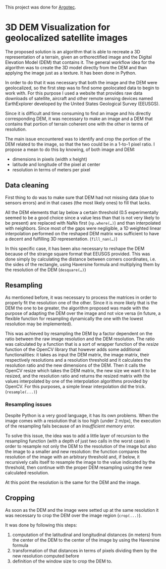 This project was done for [Argotec](https://www.argotecgroup.com/).
# 3D DEM Visualization for geolocalized satellite images
The proposed solution is an algorithm that is able to recreate a 3D representation of a terrain, given an orthorectified image and the Digital Elevation Model (DEM) that contains it. The general workflow idea for the algorithm was to create the 3D model directly from the DEM and than applying the image just as a texture.  It has been done in Python.

In order to do that it was necessary that both the image and the DEM were geolocalized, so the first step was to find some geolocated data to begin to work with. For this purpose I used a website that provides raw data downloads of satellite, aircraft and other remote sensing devices named EarthExplorer developed by the United States Geological Survey (EEUSGS). 

Since it is difficult and time consuming to find an image and his directly corresponding DEM, it was necessary to make an image and a DEM that contains that portion of terrain coherent one with the other in terms of resolution.

The main issue encountered was to identify and crop the portion of the DEM related to the image, so that the two could be in a 1-to-1 pixel ratio. I propose a mean to do this by knowing, of both image and DEM:

- dimensions in pixels (width x height)
- latitude and longitude of the pixel at center
- resolution in terms of meters per pixel

## Data cleaning

First thing to do was to make sure that DEM had not missing data (due to sensors errors) and in that cases (the most likely ones) to fill that lacks. 

All the DEM elements that lay below a certain threshold (0.5 experimentally seemed to be a good choice since a value less than that is not very likely to be present) are replaced with NaNs first (`np.where(…)`) and than interpolated with neighbors. Since most of the gaps were negligible, a 1D weighted linear interpolation performed on the reshaped DEM matrix was sufficient to have a decent and fulfilling 3D representation. (`fill_nan(…)`)

In this specific case, it has been also necessary to reshape the DEM because of the strange square format that EEUSGS provided. This was done simply by calculating the distance between corners coordinates, i.e. the sides of the rectangle, using Haversine formula and multiplying them by the resolution of the DEM (`desquare(…)`) 

## Resampling

As mentioned before, it was necessary to process the matrices in order to properly fit the resolution one of the other. Since it is more likely that is the DEM the one to be greater, the algorithm proposed was made with the purpose of adapting the DEM over the image and not vice versa (in future, a flexible function for resampling dynamically the one with the lowest resolution may be implemented).

This was achieved by resampling the DEM by a factor dependent on the ratio between the raw image resolution and the DEM resolution. The ratio was calculated by a function that is a sort of wrapper function of the *resize* function of the OpenCV library that however adds some additional functionalities: it takes as input the DEM matrix, the image matrix, their respectively resolutions and a resolution threshold and it calculates the resolution ratio and the new dimensions of the DEM. Then it calls the OpenCV resize which takes the DEM matrix, the new size we want it to be resized, and the resolution ratio and returns the resized matrix with the values interpolated by one of the interpolation algorithms provided by OpenCV. For this purposes, a simple linear interpolation did the trick. (`resample(...)`)

### Resampling issues

Despite Python is a very good language, it has its own problems. When the image comes with a resolution that is too high (under 2 m/px), the execution of the resampling fails because of an *Insufficient memory error.*

 To solve this issue, the idea was to add a little layer of recursion to the resampling function (with a depth of just two calls in the worst case) in order to resample not only the DEM to the resolution of the image but also the image to a smaller and new resolution: the function compares the resolution of the image with an arbitrary threshold and, if below, it recursively calls itself to resample the image to the value indicated by the threshold, then continue with the proper DEM resampling using the new calculated resolution.

At this point the resolution is the same for the DEM and the image.

## Cropping

As soon as the DEM and the image were setted up at the same resolution it was necessary to crop the DEM over the image region (`crop(...)`). 

It was done by following this steps:

1.  computation of the latitudinal and longitudinal distances (in meters) from the center of the DEM to the center of the image by using the Haversine formula
2. transformation of that distances in terms of pixels dividing them by the new resolution computed before 
3. definition of the window size to crop the DEM to.
